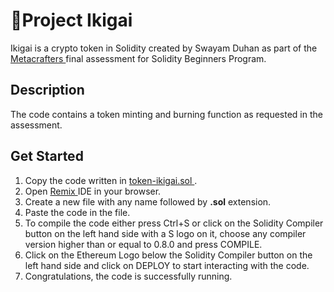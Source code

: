 <h1> 💫Project Ikigai </h1>
<p>Ikigai is a crypto token in Solidity created by Swayam Duhan as part of the 
  <a href = "https://www.metacrafters.io/"> Metacrafters </a> final assessment for Solidity Beginners Program.</p>

<h2> Description </h2>
The code contains a token minting and burning function as requested in the assessment.

<h2> Get Started </h2>
<ol> 
  <li> Copy the code written in <a href = "token-ikigai.sol"> token-ikigai.sol </a>.</li>
  <li> Open <a href = "https://remix.ethereum.org/"> Remix </a> IDE in your browser. </li>
  <li> Create a new file with any name followed by <strong>.sol</strong> extension. </li>
  <li> Paste the code in the file. </li>
  <li> To compile the code either press Ctrl+S or click on the Solidity Compiler button on the left hand side with a S logo on it, choose any compiler version higher than or equal to 0.8.0 and press COMPILE. </li>
  <li> Click on the Ethereum Logo below the Solidity Compiler button on the left hand side and click on DEPLOY to start interacting with the code. </li>
  <li> Congratulations, the code is successfully running. </li>
</ol>

